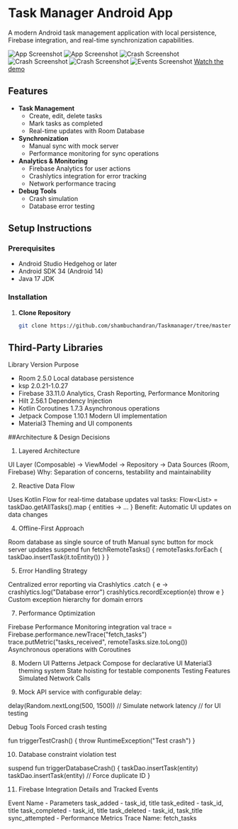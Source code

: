 # Task Manager Android App

A modern Android task management application with local persistence, Firebase integration, 
and real-time synchronization capabilities.

![App Screenshot](https://github.com/shambuchandran/Taskmanager/blob/main/appscreen1.jpg)
![App Screenshot](https://github.com/shambuchandran/Taskmanager/blob/main/appscreen2.jpg)
![Crash Screenshot](https://github.com/shambuchandran/Taskmanager/blob/main/crash.jpg)
![Crash Screenshot](https://github.com/shambuchandran/Taskmanager/blob/main/crashtrigger.jpg)
![Crash Screenshot](https://github.com/shambuchandran/Taskmanager/blob/main/crashdetails.jpg)
![Events Screenshot](https://github.com/shambuchandran/Taskmanager/blob/main/events.jpg)
[Watch the demo](https://github.com/shambuchandran/Taskmanager/blob/main/Task%20manager%20rec.mp4)


## Features

- **Task Management**
  - Create, edit, delete tasks
  - Mark tasks as completed
  - Real-time updates with Room Database
- **Synchronization**
  - Manual sync with mock server
  - Performance monitoring for sync operations
- **Analytics & Monitoring**
  - Firebase Analytics for user actions
  - Crashlytics integration for error tracking
  - Network performance tracing
- **Debug Tools**
  - Crash simulation
  - Database error testing

## Setup Instructions

### Prerequisites
- Android Studio Hedgehog or later
- Android SDK 34 (Android 14)
- Java 17 JDK

### Installation
1. **Clone Repository**
   ```bash
   git clone https://github.com/shambuchandran/Taskmanager/tree/master

## Third-Party Libraries
Library	Version	Purpose
- Room	2.5.0	Local database persistence
- ksp  2.0.21-1.0.27
- Firebase	33.11.0	Analytics, Crash Reporting, Performance Monitoring
- Hilt	2.56.1	Dependency Injection
- Kotlin Coroutines	1.7.3	Asynchronous operations
- Jetpack Compose	1.10.1	Modern UI implementation
- Material3	Theming and UI components

##Architecture & Design Decisions
1. Layered Architecture

UI Layer (Composable) → ViewModel → Repository → Data Sources (Room, Firebase)
Why: Separation of concerns, testability and maintainability

2. Reactive Data Flow
   
Uses Kotlin Flow for real-time database updates
val tasks: Flow<List<Task>> = taskDao.getAllTasks().map { entities → ... }
Benefit: Automatic UI updates on data changes

4. Offline-First Approach
   
Room database as single source of truth
Manual sync button for mock server updates
suspend fun fetchRemoteTasks() {
    remoteTasks.forEach { taskDao.insertTask(it.toEntity()) }
}

5. Error Handling Strategy
   
Centralized error reporting via Crashlytics
.catch { e →
    crashlytics.log("Database error")
    crashlytics.recordException(e)
    throw e
}
Custom exception hierarchy for domain errors

7. Performance Optimization
   
Firebase Performance Monitoring integration
val trace = Firebase.performance.newTrace("fetch_tasks")
trace.putMetric("tasks_received", remoteTasks.size.toLong())
Asynchronous operations with Coroutines

8. Modern UI Patterns
Jetpack Compose for declarative UI
Material3 theming system
State hoisting for testable components
Testing Features
Simulated Network Calls

9. Mock API service with configurable delay:

delay(Random.nextLong(500, 1500)) // Simulate network latency // for UI testing 

Debug Tools Forced crash testing

fun triggerTestCrash() {
    throw RuntimeException("Test crash")
}

10. Database constraint violation test

suspend fun triggerDatabaseCrash() {
    taskDao.insertTask(entity)
    taskDao.insertTask(entity) // Force duplicate ID
}

11. Firebase Integration Details and Tracked Events

Event Name -	Parameters
task_added - task_id, title
task_edited - task_id, title
task_completed - task_id, title
task_deleted - task_id, task_title
sync_attempted	- Performance Metrics
Trace Name: fetch_tasks
